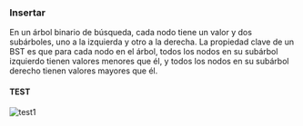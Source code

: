 ### Insertar
En un árbol binario de búsqueda, cada nodo tiene un valor y dos subárboles, uno a la izquierda y otro a la derecha.
La propiedad clave de un BST es que para cada nodo en el árbol, 
todos los nodos en su subárbol izquierdo tienen valores menores que él, y 
todos los nodos en su subárbol derecho tienen valores mayores que él.

#### TEST
![test1](https://github.com/JEstebanSanti/ESDAT-JORGE-SANTI/assets/78988823/6f836bcd-67a4-44e3-b1fb-6c1ada0b89be)
